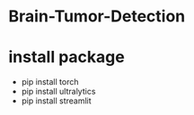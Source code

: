 # Brain-Tumor-Detection

# install package
- pip install torch
- pip install ultralytics
- pip install streamlit